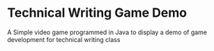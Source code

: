 # Technical Writing Game Demo
A Simple video game programmed in Java to display a demo of game development for technical writing class
